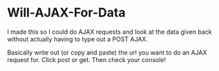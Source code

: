 # Will-AJAX-For-Data
I made this so I could do AJAX requests and look at the data given back without actually having to type out a POST AJAX.

Basically write out (or copy and paste) the url you want to do an AJAX request for. Click post or get. Then check your console!
